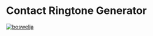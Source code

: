 # Contact Ringtone Generator
[![boswelja](https://circleci.com/gh/boswelja/ContactRingtoneGenerator.svg?style=shield)](https://app.circleci.com/pipelines/github/boswelja/ContactRingtoneGenerator)